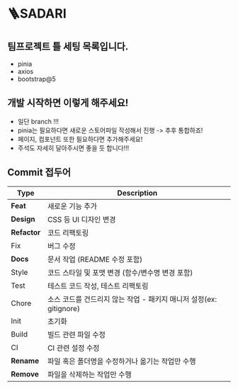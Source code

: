 ﻿# 🪜SADARI

## 팀프로젝트 틀 세팅 목록입니다.

- pinia
- axios
- bootstrap@5

## 개발 시작하면 이렇게 해주세요!

- 일단 branch !!!
- pinia는 필요하다면 새로운 스토어파일 작성해서 진행 -> 추후 통합하죠!
- 페이지, 컴포넌트 또한 필요하다면 추가해주세요!
- 주석도 자세히 달아주시면 좋을 듯 합니다!!!

## Commit 접두어

| Type         | Description                                                        |
| ------------ | ------------------------------------------------------------------ |
| **Feat**     | 새로운 기능 추가                                                   |
| **Design**   | CSS 등 UI 디자인 변경                                              |
| **Refactor** | 코드 리팩토링                                                      |
| Fix          | 버그 수정                                                          |
| **Docs**     | 문서 작업 (README 수정 포함)                                       |
| Style        | 코드 스타일 및 포맷 변경 (함수/변수명 변경 포함)                   |
| Test         | 테스트 코드 작성, 테스트 리팩토링                                  |
| Chore        | 소스 코드를 건드리지 않는 작업 - 패키지 매니저 설정(ex: gitignore) |
| Init         | 초기화                                                             |
| Build        | 빌드 관련 파일 수정                                                |
| CI           | CI 관련 설정 수정                                                  |
| **Rename**   | 파일 혹은 폴더명을 수정하거나 옮기는 작업만 수행                   |
| **Remove**   | 파일을 삭제하는 작업만 수행                                        |
